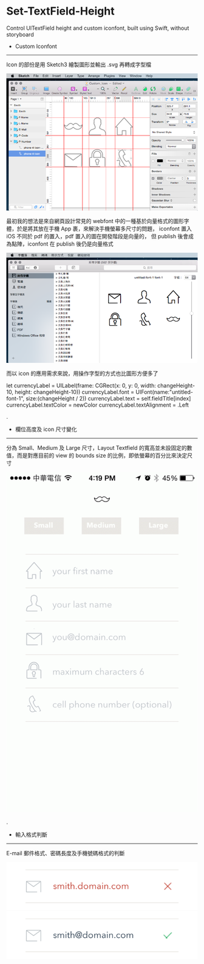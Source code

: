 # Set-TextField-Height
Control UITextField height and custom iconfont, built using Swift, without storyboard

* Custom Iconfont
-------------------------------------------------------------------
Icon 的部份是用 Sketch3 繪製圖形並輸出 .svg 再轉成字型檔

![image](https://raw.githubusercontent.com/Smith0314/Set-TextField-Height/master/screenshots/sketch.png)


最初我的想法是來自網頁設計常見的 webfont 中的一種基於向量格式的圖形字體，於是將其放在手機 App 裹，來解決手機螢幕多尺寸的問題，
iconfont 置入 iOS 不同於 pdf 的置入，pdf 置入的圖在開發階段是向量的， 但 publish 後會成為點陣，iconfont 在 publish 後仍是向量格式

![image](https://github.com/Smith0314/Set-TextField-Height/blob/master/screenshots/custom_font.png?raw=true)


而以 icon 的應用需求來說，用操作字型的方式也比圖形方便多了

let currencyLabel = UILabel(frame: CGRect(x: 0, y: 0, width: changeHeight-10, height: changeHeight-10))
currencyLabel.font = UIFont(name:"untitled-font-1", size:(changeHeight / 2))
currencyLabel.text = self.fieldTitle[index]
currencyLabel.textColor = newColor
currencyLabel.textAlignment = .Left



.


* 欄位高度及 icon 尺寸變化
--------------------------
分為 Small、Medium 及 Large 尺寸，Layout Textfield 的寬高並未設固定的數值，而是對應目前的 view 的 bounds size 的比例，即依螢幕的百分比來決定尺寸


![image](https://github.com/Smith0314/Set-TextField-Height/blob/master/screenshots/main.gif?raw=true)


.


* 輸入格式判斷
---------------
E-mail 郵件格式、密碼長度及手機號碼格式的判斷

![image](https://github.com/Smith0314/Set-TextField-Height/blob/master/screenshots/mail_check_x.PNG?raw=true) ![image](https://github.com/Smith0314/Set-TextField-Height/blob/master/screenshots/mail_check_o.PNG?raw=true)
